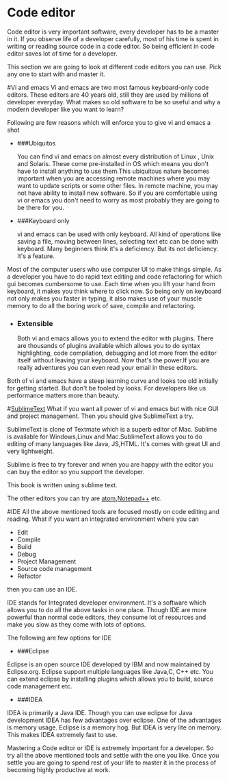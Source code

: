 # Code editor
Code editor is very important software, every developer has to be a master in it. If you observe life of a developer carefully, most of his time is spent in writing or reading source code in a code editor. So being efficient in code editor saves lot of time for a developer.

This section we are going to look at different code editors you can use. Pick any one to start with and master it.

#Vi and emacs
Vi and emacs are two most famous keyboard-only code editors. These editors are 40 years old, still they are used by millions of developer everyday. What makes so old software to be so useful and why a modern developer like you want to learn?

Following are few reasons which will enforce you to give vi and emacs a shot

* ###Ubiquitos

    You can find vi and emacs on almost every distribution of Linux , Unix and Solaris. These come pre-installed in OS which means you don't have to install anything to use them.This ubiquitous nature becomes important when you are accessing remote machines where you may want to update scripts or some other files. In remote machine, you may not have ability to install new software. So if you are comfortable using vi or emacs you don't need to worry as most probably they are going to be there for you.

* ###Keyboard only

    vi and emacs can be used with only keyboard. All kind of operations like saving a file, moving between lines, selecting text etc can be done with keyboard. Many beginners think it's a deficiency. But its not deficiency. It's a feature.


Most of the computer users who use computer UI to make things simple. As a developer you have to do rapid text editing and code refactoring for which gui becomes cumbersome to use. Each time when you lift your hand from keyboard, it makes you think where to click now. So being only on keyboard not only makes you faster in typing, it also makes use of your muscle memory to do all the boring work of save, compile and refactoring.

* ### Extensible

    Both vi and emacs allows you to extend the editor with plugins. There are thousands of plugins available which allows you to do syntax highlighting, code compilation, debugging and lot more from the editor itself without leaving your keyboard. Now that's the power.If you are really adventures you can even read your email in these editors.

Both of vi and emacs have a steep learning curve and looks too old initially for getting started. But don't be fooled by looks. For developers like us performance matters more than beauty.

#[SublimeText](http://www.sublimetext.com/)
What if you want all power of vi and emacs but with nice GUI and project management. Then you should give SublimeText a try.

SublimeText is clone of Textmate which is a superb editor of Mac. Sublime is available for Windows,Linux and Mac.SublimeText allows you to do editing of many languages like Java, JS,HTML. It's comes with great UI and very lightweight.

Sublime is free to try forever and when you are happy with the editor you can buy the editor so you support the developer.

This book is written using sublime text.

The other editors you can try are [atom](https://atom.io/),[Notepad++](http://notepad-plus-plus.org/) etc.

#IDE
All the above mentioned tools are focused mostly on code editing and reading. What if you want an integrated environment where you can

* Edit
* Compile
* Build
* Debug
* Project Management
* Source code management
* Refactor

then you can use an IDE.

IDE stands for Integrated developer environment. It's a software which allows you to do all the above tasks in one place. Though IDE are more powerful than normal code editors, they consume lot of resources and make you slow as they come with lots  of options.

The following are few options for IDE

* ###Eclipse

Eclipse is an open source IDE developed by IBM and now maintained by Eclipse.org. Eclipse support multiple languages like Java,C, C++ etc. You can extend eclipse by installing plugins which allows you to build, source code management etc.

* ###IDEA

IDEA is primarily a Java IDE. Though you can use eclipse for Java development IDEA has few advantages over eclipse. One of the advantages is memory usage. Eclipse is a memory hog. But IDEA is very lite on memory. This makes IDEA extremely fast to use.


Mastering a Code editor or IDE is extremely important for a developer. So try all the above mentioned tools and settle with the one you like. Once you settle you are going to spend rest of your life to master it in the process of becoming highly productive at work.